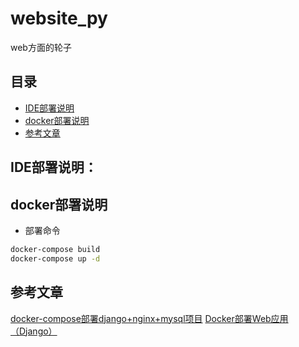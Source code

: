 # website_py
web方面的轮子

## 目录
 * [IDE部署说明](#IDE部署说明)
 * [docker部署说明](#docker部署说明)
 * [参考文章](#参考文章)

## IDE部署说明：    

## docker部署说明

* 部署命令

```bash
docker-compose build
docker-compose up -d
```

## 参考文章

[docker-compose部署django+nginx+mysql项目](https://blog.csdn.net/bbwangj/article/details/81170010)
[Docker部署Web应用（Django）](https://blog.csdn.net/hbnn111/article/details/77176629)